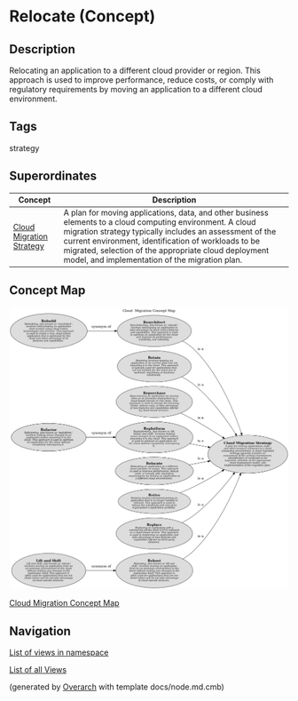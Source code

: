 
# Relocate (Concept)
## Description
Relocating an application to a different cloud provider or region. This approach is used to improve
          performance, reduce costs, or comply with regulatory requirements by moving an application to a different
          cloud environment.


## Tags
strategy
## Superordinates
| Concept | Description |
|---|---|
| [Cloud Migration Strategy](../../../software-development/cloud/cloud-migration-strategy.md)| A plan for moving applications, data, and other business elements to a cloud computing environment. A cloud migration strategy typically includes an assessment of the current environment, identification of workloads to be migrated, selection of the appropriate cloud deployment model, and implementation of the migration plan. |

## Concept Map
![Cloud  Migration Concept Map](../../../software-development/cloud/migration/concept-view.png)

[Cloud  Migration Concept Map](../../../software-development/cloud/migration/concept-view.md)


## Navigation
[List of views in namespace](./views-in-namespace.md)

[List of all Views](../../../views.md)


(generated by [Overarch](https://github.com/soulspace-org/overarch) with template docs/node.md.cmb)
